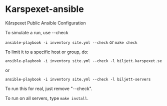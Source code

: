 Karspexet-ansible
=======

Kårspexet  Public Ansible Configuration

To simulate a run, use --check

`ansible-playbook -i inventory site.yml --check` or `make check`

To limit it to a specific host or group, do:

`ansible-playbook -i inventory site.yml --check -l biljett.karspexet.se`

or

`ansible-playbook -i inventory site.yml --check -l biljett-servers`

To run this for real, just remove "--check".

To run on all servers, type `make install`.
